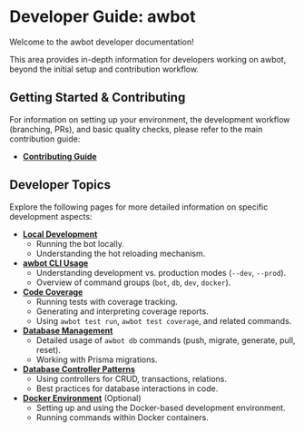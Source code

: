 # Developer Guide: awbot

Welcome to the awbot developer documentation!

This area provides in-depth information for developers working on awbot, beyond the initial setup and contribution workflow.

## Getting Started & Contributing

For information on setting up your environment, the development workflow (branching, PRs), and basic quality checks, please refer to the main contribution guide:

* [**Contributing Guide**](./.github/CONTRIBUTING.md)

## Developer Topics

Explore the following pages for more detailed information on specific development aspects:

* **[Local Development](./docs/content/dev/local_development.md)**
  * Running the bot locally.
  * Understanding the hot reloading mechanism.
* **[awbot CLI Usage](./docs/content/dev/cli/index.md)**
  * Understanding development vs. production modes (`--dev`, `--prod`).
  * Overview of command groups (`bot`, `db`, `dev`, `docker`).
* **[Code Coverage](./docs/content/dev/coverage.md)**
  * Running tests with coverage tracking.
  * Generating and interpreting coverage reports.
  * Using `awbot test run`, `awbot test coverage`, and related commands.
* **[Database Management](./docs/content/dev/database.md)**
  * Detailed usage of `awbot db` commands (push, migrate, generate, pull, reset).
  * Working with Prisma migrations.
* **[Database Controller Patterns](./docs/content/dev/database_patterns.md)**
  * Using controllers for CRUD, transactions, relations.
  * Best practices for database interactions in code.
* **[Docker Environment](./docs/content/dev/docker_development.md)** (Optional)
  * Setting up and using the Docker-based development environment.
  * Running commands within Docker containers.
